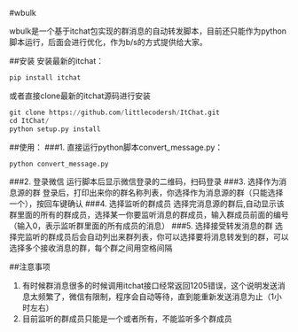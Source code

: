 #wbulk

wbulk是一个基于itchat包实现的群消息的自动转发脚本，目前还只能作为python脚本运行，后面会进行优化，作为b/s的方式提供给大家。

##安装
安装最新的itchat：
```python
pip install itchat
```
或者直接clone最新的itchat源码进行安装
```python
git clone https://github.com/littlecodersh/ItChat.git
cd ItChat/
python setup.py install
```
##使用：
###1. 直接运行python脚本convert_message.py：
```python
python convert_message.py
```
###2. 登录微信
运行脚本后显示微信登录的二维码，扫码登录
###3. 选择作为消息源的群
登录后，打印出来你的群名称列表，你选择作为消息源的群（只能选择一个），按回车键确认
###4. 选择监听的群成员
选择完消息源的群后,自动显示该群里面的所有的群成员，选择某一你要监听消息的群成员，输入群成员前面的编号（输入0，表示监听群里面的所有成员的消息）
###5. 选择接受转发消息的群
选择完监听的群成员后会自动列出来群列表，你可以选择要将消息转发到的群，可以选择多个接收消息的群，每个群之间用空格间隔

##注意事项
1. 有时候群消息很多的时候调用itchat接口经常返回1205错误，这个说明发送消息太频繁了，微信有限制，程序会自动等待，直到能重新发送消息为止（1小时左右）
2. 目前监听的群成员只能是一个或者所有，不能监听多个群成员

